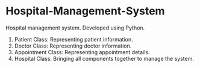 # Hospital-Management-System
Hospital management system. Developed using Python. 

1. Patient Class: Representing patient information.
2. Doctor Class: Representing doctor information.
3. Appointment Class: Representing appointment details.
4. Hospital Class: Bringing all components together to manage the system.
